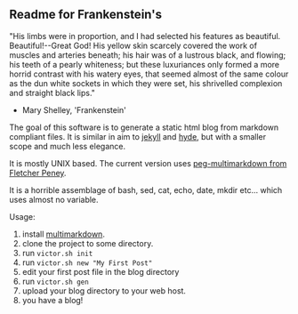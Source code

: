 ## Readme for Frankenstein's 

"His limbs were in proportion, and I had selected his features as
beautiful. Beautiful!--Great God! His yellow skin scarcely covered the
work of muscles and arteries beneath; his hair was of a lustrous
black, and flowing; his teeth of a pearly whiteness; but these
luxuriances only formed a more horrid contrast with his watery eyes,
that seemed almost of the same colour as the dun white sockets in
which they were set, his shrivelled complexion and straight black
lips." 
- Mary Shelley, 'Frankenstein'

The goal of this software is to generate a static html blog from
markdown compliant files. It is similar in aim to [jekyll][] and
[hyde][], but with a smaller scope and much less elegance.

It is mostly UNIX based. The current version uses [peg-multimarkdown from
Fletcher Peney][mmd]. 

It is a horrible assemblage of bash, sed, cat, echo, date, mkdir
etc... which uses almost no variable.

Usage:

1. install [multimarkdown][mmd].
2. clone the project to some directory.
3. run `victor.sh init`
4. run `victor.sh new "My First Post"`
5. edit your first post file in the blog directory
6. run `victor.sh gen`
7. upload your blog directory to your web host.
8. you have a blog!



[mmd]:http://fletcherpenney.net/multimarkdown/
[jekyll]:http://jekyllrb.com/
[hyde]:http://ringce.com/hyde
